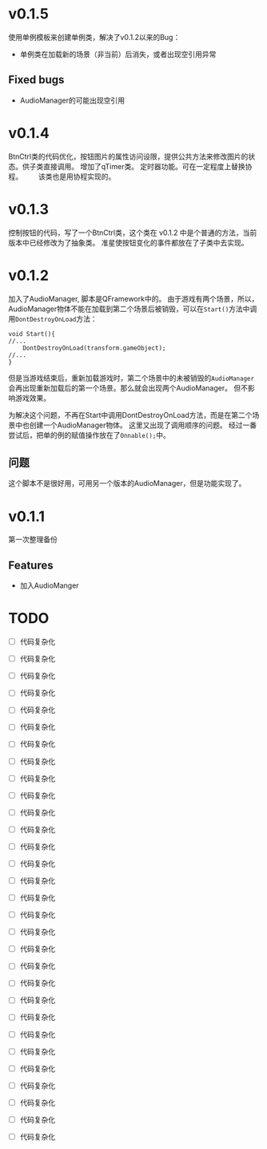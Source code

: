 # v0.1.5
使用单例模板来创建单例类，解决了v0.1.2以来的Bug：
* 单例类在加载新的场景（非当前）后消失，或者出现空引用异常

## Fixed bugs
* AudioManager的可能出现空引用

# v0.1.4
BtnCtrl类的代码优化，按钮图片的属性访问设限，提供公共方法来修改图片的状态。供子类直接调用。
增加了qTimer类。
 定时器功能。可在一定程度上替换协程。
&emsp;&emsp;该类也是用协程实现的。

# v0.1.3
控制按钮的代码，写了一个BtnCtrl类，这个类在 v0.1.2 中是个普通的方法，当前版本中已经修改为了抽象类。
准星使按钮变化的事件都放在了子类中去实现。

# v0.1.2
加入了AudioManager, 脚本是QFramework中的。
由于游戏有两个场景，所以，AudioManager物体不能在加载到第二个场景后被销毁，可以在`Start()`方法中调用`DontDestroyOnLoad`方法：
```
void Start(){
//...
    DontDestroyOnLoad(transform.gameObject);
//...
}
```
但是当游戏结束后，重新加载游戏时，第二个场景中的未被销毁的`AudioManager`会再出现重新加载后的第一个场景。那么就会出现两个AudioManager。
但不影响游戏效果。

为解决这个问题，不再在Start中调用DontDestroyOnLoad方法，而是在第二个场景中也创建一个AudioManager物体。
这里又出现了调用顺序的问题。
经过一番尝试后，把单的例的赋值操作放在了`Onnable();`中。

## 问题
这个脚本不是很好用，可用另一个版本的AudioManager，但是功能实现了。

# v0.1.1
第一次整理备份
## Features
* 加入AudioManger

# TODO
- [ ] 代码复杂化
- [ ] 代码复杂化
- [ ] 代码复杂化
- [ ] 代码复杂化
- [ ] 代码复杂化
- [ ] 代码复杂化
- [ ] 代码复杂化
- [ ] 代码复杂化
- [ ] 代码复杂化
- [ ] 代码复杂化
- [ ] 代码复杂化
- [ ] 代码复杂化
- [ ] 代码复杂化
- [ ] 代码复杂化
- [ ] 代码复杂化
- [ ] 代码复杂化
- [ ] 代码复杂化
- [ ] 代码复杂化
- [ ] 代码复杂化
- [ ] 代码复杂化
- [ ] 代码复杂化
- [ ] 代码复杂化
- [ ] 代码复杂化
- [ ] 代码复杂化
- [ ] 代码复杂化
- [ ] 代码复杂化
- [ ] 代码复杂化
- [ ] 代码复杂化
- [ ] 代码复杂化
- [ ] 代码复杂化


